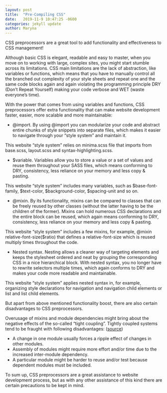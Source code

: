 ```yaml
---
layout: post
title:  "Pre-Compiling CSS"
date:   2019-11-9 10:47:25 -0600
categories: jekyll update
author: Maryna
---
```


CSS preprocessors are a great tool to add functionality and effectiveness to CSS management!

Although basic CSS is elegant, readable and easy to master, when you move on to working with large, complex sites, you might start stumble across its limitations. CSS main limitations are the lack of abstraction, like variables or functions, which means that you have to manually control all the branched out complexity of your style sheets and repeat one and the same code blocks again and again violating the programming principle DRY (Don’t Repeat Yourself) making your code verbose and WET (waste everyone’s time). 

With the power that comes from using variables and functions, CSS preprocessors offer extra functionality that can make website development faster, easier, more scalable and more maintainable: 

+ @import. By using @import you can modularize your code and abstract entire chunks of style snippets into separate files, which makes it easier to navigate through your “style system” and maintain it. 

This website “style system” relies on minima.scss file that imports from base.scss, layout.scss and syntax-highlighting.scss. 

+ $variable. Variables allow you to store a value or a set of values and reuse them throughout your SASS files, which means conforming to DRY, consistency, less reliance on your memory and less copy & pasting. 

This website “style system” includes many variables, such as $base-font-family, $text-color, $background-color, $spacing-unit and so on. 

+ @mixin. By its functionality, mixins can be compared to classes that can be freely reused by other classes (without the latter having to be the children of the former). Mixins can hold numerous CSS declarations and the entire block can be reused, which again means conforming to DRY, consistency, less reliance on your memory and less copy & pasting. 

This website “style system” includes a few mixins, for example, @mixin relative-font-size($ratio) that defines a relative-font-size which is reused multiply times throughout the code.  

+ Nested syntax. Nesting allows a cleaner way of targeting elements and keeps the stylesheet ordered and neat by grouping the corresponding CSS in a nice hierarchical block. With nested syntax, you no longer have to rewrite selectors multiple times, which again conforms to DRY and makes your code more readable and maintainable.

This website “style system” applies nested syntax in, for example, organizing style declarations for navigation and navigation child elements or list and list child elements.

But apart from above mentioned functionality boost, there are also certain disadvantages to CSS preprocessors.

Overusage of mixins and module dependencies might bring about the negative effects of the so-called “tight coupling”.
Tightly coupled systems tend to be fraught with following disadvantages: (<a href="http://blog.millermedeiros.com/the-problem-with-css-pre-processors/">source</a>)
-	A change in one module usually forces a ripple effect of changes in other modules.
-	Assembly of modules might require more effort and/or time due to the increased inter-module dependency.
-	A particular module might be harder to reuse and/or test because dependent modules must be included.

To sum up, CSS preprocessors are a great assistance to website development process, but as with any other assistance of this kind there are certain precautions to be kept in mind. 
